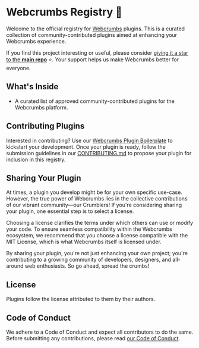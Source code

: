 # Webcrumbs Registry 🌟

Welcome to the official registry for [Webcrumbs](https://github.com/webcrumbs-community/webcrumbs) plugins. This is a curated collection of community-contributed plugins aimed at enhancing your Webcrumbs experience.

If you find this project interesting or useful, please consider [giving it a star to the **main repo**](https://github.com/webcrumbs-community/webcrumbs)  ⭐️. Your support helps us make Webcrumbs better for everyone.

## What's Inside

- A curated list of approved community-contributed plugins for the Webcrumbs platform.

## Contributing Plugins

Interested in contributing? Use our [Webcrumbs Plugin Boilerplate](https://github.com/webcrumbs-community/webcrumbs-plugin-boilerplate) to kickstart your development. Once your plugin is ready, follow the submission guidelines in our [CONTRIBUTING.md](https://github.com/webcrumbs-community/webcrumbs/blob/main/CONTRIBUTING.md) to propose your plugin for inclusion in this registry.

## Sharing Your Plugin

At times, a plugin you develop might be for your own specific use-case. However, the true power of Webcrumbs lies in the collective contributions of our vibrant community—our Crumblers! If you're considering sharing your plugin, one essential step is to select a license.

Choosing a license clarifies the terms under which others can use or modify your code. To ensure seamless compatibility within the Webcrumbs ecosystem, we recommend that you choose a license compatible with the MIT License, which is what Webcrumbs itself is licensed under.

By sharing your plugin, you're not just enhancing your own project; you're contributing to a growing community of developers, designers, and all-around web enthusiasts. So go ahead, spread the crumbs!

## License

Plugins follow the license attributed to them by their authors.

## Code of Conduct

We adhere to a Code of Conduct and expect all contributors to do the same. Before submitting any contributions, please read [our Code of Conduct](https://github.com/webcrumbs-community/webcrumbs/blob/main/CODE_OF_CONDUCT.md).
